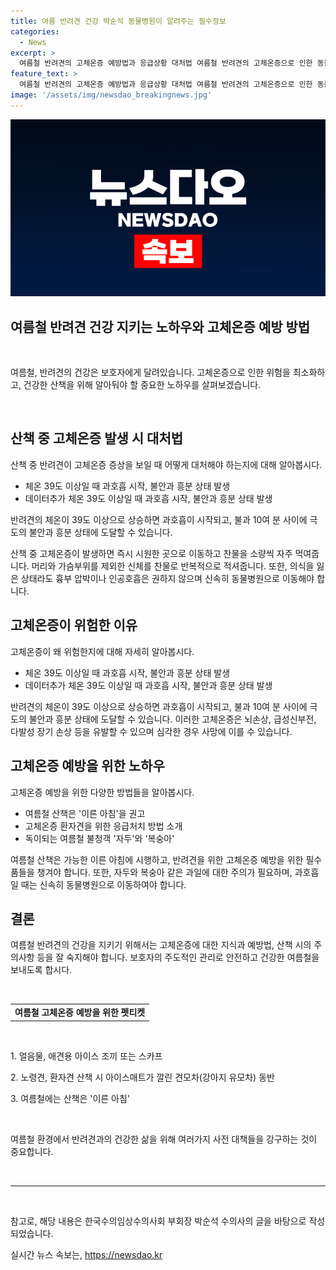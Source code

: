 ```yaml
---
title: 여름 반려견 건강 박순석 동물병원이 알려주는 필수정보
categories:
  - News
excerpt: >
  여름철 반려견의 고체온증 예방법과 응급상황 대처법 여름철 반려견의 고체온증으로 인한 동물병원 내원 사례를 통해 고체온증 예방 방법과 응급 처치를 알아보자. 고체온증은 과호흡과 불안을 일으키며 치명적일 수 있다. 고체온증이 위험한 품종과 더위에 취약한 반려견을 위해 얼음물과 아이스 조끼, 이른 아침 산책을 권고한다. 또한 고체온증이 발생할 경우 즉시 시원한 곳으로 옮기고 찬물을 먹이며 동물병원을 찾아가야 한다. 자두와 복숭아씨도 이물성 장폐색을 유발할 수 있으므로 주의가 필요하다. (단어수: 89)
feature_text: >
  여름철 반려견의 고체온증 예방법과 응급상황 대처법 여름철 반려견의 고체온증으로 인한 동물병원 내원 사례를 통해 고체온증 예방 방법과 응급 처치를 알아보자. 고체온증은 과호흡과 불안을 일으키며 치명적일 수 있다. 고체온증이 위험한 품종과 더위에 취약한 반려견을 위해 얼음물과 아이스 조끼, 이른 아침 산책을 권고한다. 또한 고체온증이 발생할 경우 즉시 시원한 곳으로 옮기고 찬물을 먹이며 동물병원을 찾아가야 한다. 자두와 복숭아씨도 이물성 장폐색을 유발할 수 있으므로 주의가 필요하다. (단어수: 89)
image: '/assets/img/newsdao_breakingnews.jpg'
---
```


<p><img src="/assets/img/newsdao_breakingnews.jpg" alt="pcversion 속보" /></p>

<h2 data-ke-size="size26">여름철 반려견 건강 지키는 노하우와 고체온증 예방 방법</h2>

<p data-ke-size="size16">&nbsp;</p>

<p data-ke-size="size16">여름철, 반려견의 건강은 보호자에게 달려있습니다. 고체온증으로 인한 위험을 최소화하고, 건강한 산책을 위해 알아둬야 할 중요한 노하우를 살펴보겠습니다.</p>

<p data-ke-size="size16">&nbsp;</p>

<h2 data-ke-size="size24">산책 중 고체온증 발생 시 대처법</h2>

<p data-ke-size="size16">산책 중 반려견이 고체온증 증상을 보일 때 어떻게 대처해야 하는지에 대해 알아봅시다.</p>

<ul>
  <li>체온 39도 이상일 때 과호흡 시작, 불안과 흥분 상태 발생</li>
  <li>데이터추가 체온 39도 이상일 때 과호흡 시작, 불안과 흥분 상태 발생</li>
</ul>

<p data-ke-size="size16">반려견의 체온이 39도 이상으로 상승하면 과호흡이 시작되고, 불과 10여 분 사이에 극도의 불안과 흥분 상태에 도달할 수 있습니다.</p>

<p data-ke-size="size16">산책 중 고체온증이 발생하면 즉시 시원한 곳으로 이동하고 찬물을 소량씩 자주 먹여줍니다. 머리와 가슴부위를 제외한 신체를 찬물로 반복적으로 적셔줍니다. 또한, 의식을 잃은 상태라도 흉부 압박이나 인공호흡은 권하지 않으며 신속히 동물병원으로 이동해야 합니다.</p>

<h2 data-ke-size="size24">고체온증이 위험한 이유</h2>

<p data-ke-size="size16">고체온증이 왜 위험한지에 대해 자세히 알아봅시다.</p>

<ul>
  <li>체온 39도 이상일 때 과호흡 시작, 불안과 흥분 상태 발생</li>
  <li>데이터추가 체온 39도 이상일 때 과호흡 시작, 불안과 흥분 상태 발생</li>
</ul>

<p data-ke-size="size16">반려견의 체온이 39도 이상으로 상승하면 과호흡이 시작되고, 불과 10여 분 사이에 극도의 불안과 흥분 상태에 도달할 수 있습니다. 이러한 고체온증은 뇌손상, 급성신부전, 다발성 장기 손상 등을 유발할 수 있으며 심각한 경우 사망에 이를 수 있습니다.</p>

<h2 data-ke-size="size24">고체온증 예방을 위한 노하우</h2>

<p data-ke-size="size16">고체온증 예방을 위한 다양한 방법들을 알아봅시다.</p>

<ul>
  <li>여름철 산책은 '이른 아침'을 권고</li>
  <li>고체온증 환자견을 위한 응급처치 방법 소개</li>
  <li>독이되는 여름철 불청객 '자두'와 '복숭아'</li>
</ul>

<p data-ke-size="size16">여름철 산책은 가능한 이른 아침에 시행하고, 반려견을 위한 고체온증 예방을 위한 필수품들을 챙겨야 합니다. 또한, 자두와 복숭아 같은 과일에 대한 주의가 필요하며, 과호흡일 때는 신속히 동물병원으로 이동하여야 합니다.</p>

<h2 data-ke-size="size24">결론</h2>

<p data-ke-size="size16">여름철 반려견의 건강을 지키기 위해서는 고체온증에 대한 지식과 예방법, 산책 시의 주의사항 등을 잘 숙지해야 합니다. 보호자의 주도적인 관리로 안전하고 건강한 여름철을 보내도록 합시다.</p>

<p data-ke-size="size16">&nbsp;</p>

<table>
  <tbody>
    <tr>
      <td style="text-align: center; height: 17px;"><b>여름철 고체온증 예방을 위한 펫티켓</b></td>
    </tr>
  </tbody>
</table>

<p data-ke-size="size16">&nbsp;</p>

<p data-ke-size="size16">1. 얼음물, 애견용 아이스 조끼 또는 스카프</p>

<p data-ke-size="size16">2. 노령견, 환자견 산책 시 아이스매트가 깔린 견모차(강아지 유모차) 동반</p>

<p data-ke-size="size16">3. 여름철에는 산책은 '이른 아침'</p>

<p data-ke-size="size16">&nbsp;</p>

<p data-ke-size="size16">여름철 환경에서 반려견과의 건강한 삶을 위해 여러가지 사전 대책들을 강구하는 것이 중요합니다.</p>

<p data-ke-size="size16">&nbsp;</p>

<hr>

<p data-ke-size="size16">&nbsp;</p>

<p data-ke-size="size16">참고로, 해당 내용은 한국수의임상수의사회 부회장 박순석 수의사의 글을 바탕으로 작성되었습니다.</p>
실시간 뉴스 속보는, <a href="https://newsdao.kr" rel="dofollow">https://newsdao.kr</a>


